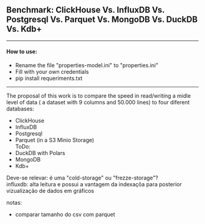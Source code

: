 ## Benchmark: ClickHouse Vs. InfluxDB Vs. Postgresql Vs. Parquet Vs. MongoDB Vs. DuckDB Vs. Kdb+

-----

#### How to use:
* Rename the file "properties-model.ini" to "properties.ini"
* Fill with your own credentials
* pip install requeriments.txt
----

The proposal of this work is to compare the speed in read/writing a midle level of data ( a dataset with 9 columns and 50.000 lines) to four diferent databases:
* ClickHouse
* InfluxDB
* Postgresql
* Parquet (in a S3 Minio Storage)<br>
ToDo:
* DuckDB with Polars
* MongoDB
* Kdb+


 
Deve-se relevar:
é uma "cold-storage" ou  "frezze-storage"? <br>
influxdb: alta leitura e possui a vantagem da indexaçõa para posterior vizualização de dados em gráficos

notas: 
* comparar tamanho do csv com parquet
